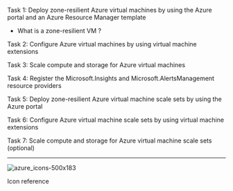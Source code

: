 Task 1: Deploy zone-resilient Azure virtual machines by using the Azure portal and an Azure Resource Manager template
 - What is a zone-resilient VM ?
	
Task 2: Configure Azure virtual machines by using virtual machine extensions

Task 3: Scale compute and storage for Azure virtual machines

Task 4: Register the Microsoft.Insights and Microsoft.AlertsManagement resource providers

Task 5: Deploy zone-resilient Azure virtual machine scale sets by using the Azure portal

Task 6: Configure Azure virtual machine scale sets by using virtual machine extensions

Task 7: Scale compute and storage for Azure virtual machine scale sets (optional)

---

![azure_icons-500x183](https://user-images.githubusercontent.com/11695111/226553347-8add832d-3d47-435f-b8cd-86f3032fd4f8.png)

Icon reference
